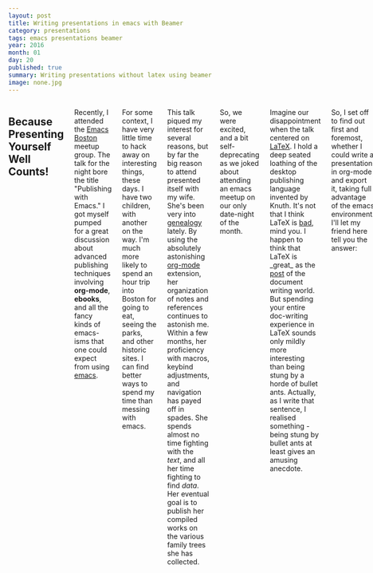 ```yaml
---
layout: post
title: Writing presentations in emacs with Beamer
category: presentations
tags: emacs presentations beamer
year: 2016
month: 01
day: 20
published: true
summary: Writing presentations without latex using beamer
image: none.jpg
---
```


<div class="row">
   <div class="span9 columns">
       <h2>Because Presenting Yourself Well Counts!</h2>
       <p>Recently, I attended the <a href="http://www.emacsboston.org">Emacs Boston</a> meetup group. The talk for the night bore the title "Publishing with Emacs." I got myself pumped for a great discussion about advanced publishing techniques involving <b>org-mode</b>, <b>ebooks</b>, and all the fancy kinds of emacs-isms that one could expect from using <a href="http://www.gnu.org/software/emacs">emacs</a>.</p>
       <p>For some context, I have very little time to hack away on interesting things, these days. I have two children, with another on the way. I'm much more likely to spend an hour trip into Boston for going to eat, seeing the parks, and other historic sites. I can find better ways to spend my time than messing with emacs.</p>
       <p>This talk piqued my interest for several reasons, but by far the big reason to attend presented itself with my wife. She's been very into <a href="http://www.genealogy.com">genealogy</a> lately. By using the absolutely astonishing <a href="http://orgmode.org">org-mode</a> extension, her organization of notes and references continues to astonish me. Within a few months, her proficiency with macros, keybind adjustments, and navigation has payed off in spades. She spends almost no time fighting with the <i>text</i>, and all her time fighting to find <i>data</i>. Her eventual goal is to publish her compiled works on the various family trees she has collected.</p>
       <p>So, we were excited, and a bit self-deprecating as we joked about attending an emacs meetup on our only date-night of the month.</p>
       <p>Imagine our disappointment when the talk centered on <a href="https://en.wikipedia.org/wiki/LaTeX">LaTeX</a>. I hold a deep seated loathing of the desktop publishing language invented by Knuth. It's not that I think LaTeX is <u>bad</u>, mind you. I happen to think that LaTeX is _great_ as the <a href="https://en.wikipedia.org/wiki/Post-production">post</a> of the document writing world. But spending your entire doc-writing experience in LaTeX sounds only mildly more interesting than being stung by a horde of bullet ants. Actually, as I write that sentence, I realised something - being stung by bullet ants at least gives an amusing anecdote.</p>
       <p>So, I set off to find out first and foremost, whether I could write a presentation in org-mode and export it, taking full advantage of the emacs environment. I'll let my friend here tell you the answer:</p>
       <img src="http://orig10.deviantart.net/45d1/f/2014/130/9/8/bob_the_builder_by_foxinshadow-d7htd3v.jpg" />
       <p>For this, you'll need an environment which is ready for LaTeX (WHAT?! Didn't I just spend a paragraph saying no to that monstrosity? You'll barely know you used LaTeX). I'll recommend going ahead and installing <b>texlive-full</b> on <a href="http://www.ubuntu.com">ubuntu</a>, and <b>texlive-scheme-full</b> for Fedora (I didn't do this on my fedora machine, so if it doesn't work let me know!). You'll also need the 'pdflatex' binary, which should be installed by those packages. Finally, grab <b>python-pygments</b>. And obviously, <b>emacs</b>, with <b>org-mode</b> version <i>8.0+</i></p>
       <p>First, some required customization is needed in your emacs initialization. I promise, it's very light.</p>
       <pre class="prettyprint">
(require 'ox-beamer)
(require 'ox-latex)
(setq org-export-allow-bind-keywords t)
(setq org-latex-listings 'minted)
(add-to-list 'org-latex-packages-alist '("" "minted"))
(setq org-latex-pdf-process
      '("pdflatex -shell-escape -interaction nonstopmode -output-directory %o %f"
        "pdflatex -shell-escape -interaction nonstopmode -output-directory %o %f"
        "pdflatex -shell-escape -interaction nonstopmode -output-directory %o %f"))
       </pre>
       <p>The above will insert the <b><a href="http://orgmode.org/worg/exporters/beamer/ox-beamer.html">ox-beamer</a></b> export hook into your org-latex-export environment. The <i>org-export-allow-bind-keywords</i> variable controls whether or not we can rebind variables in our .org files, which is only required to adjust variables like: <i>org-latex-title-command</i> (needed for some custom themes). Additionally, the other gobbledy-gook with pdf-process, and minted allow for exporting <code>#+begin_src/#+end_src</code> blocks with syntax highlighting.</p>
       <p>Once that is added to your <code>$HOME/.emacs.d/init.el</code> (or wherever your emacs init code is), your emacs will be 90% of the way towards <b>ox-beamer</b> presentation domination. Open a new file somwhere called <code>mypresentation.org</code>.</p>
       <p>This org file requires a bit of boiler plate to make it suitable for export as a presentation. Below is a minimum:</p>
       <pre class="prettyprint">
#+TITLE: MY TITLE FOR THIS PRESENTATION
#+AUTHOR: MY NAME
#+DATE: January 20, 2016
#+DESCRIPTION: Some kind of description (why not?)
#+KEYWORDS: anything you want... or blank - I leave this blank too.
#+LANGUAGE:  en
#+OPTIONS:   H:2 num:nil ^:{} toc:nil 
#+LaTeX_CLASS_OPTIONS: [presentation]
#+BEAMER_THEME: AnnArbor
#+EXCLUDE_TAGS: noexport
#+PROPERTY:  header-args :eval no
       </pre>
       <p>That is all you need. Now each top-level bullet will be a page, and the second-tier bullet will be your page title. Within that, add as many sub-sections and bullets as you desire (until you break your page layouts). Here's a sample:</p>
       <pre>
* Secret page                                 :noexport:

** This is where todos and notes can go!

it isn't exported because of the EXCLUDE_TAGS above

*** TODO work how dogs > cats into the PRESENTATION

*** DONE write a quick blog post

* Introduction

** This is an intro page

Org mode is neat, and org-exports are neat, TOO.

- There are lots of keybinds to make things easy

- There are menus and tons of blogs all over

- Plus, did no one mention the LISP?!

* Page two

** Because a second page always helps

*** Idea block one

- don't you want more posts?

*** Idea block two

#+begin_src :python
from ideas import new_ideas

def fun(idea):
   new_ideas.append(idea)
#+end_src
       </pre>
       <p>Just save that into your org file, and now run the super secret <code>M-x org-export-dispatch</code> (as an aside, the default keybind for this action is <i>C-c C-e</i>). In that menu, notice the LaTeX header (should be [l]). Selecting that (by pressing [l]), opens the submenu which has <b>Export to LaTeX (Beamer)</b>, and other associated options. Go ahead, press the key for Export and Open PDF. You should see a sweet first presentation.</p>
       <p>From this point, you can customize lots of things. Want to change the theme to <i>Antibes</i>? Go right ahead. Just change that variable, and re-export. Want to mess with the color scheme? Just add <code>#+BEAMER_COLOR_THEME: spruce</code> (or crane) to the header block. There are a ton of additional options, and you can mess around with how you want the look and feel to be, even on a per-page basis.</p>
       <p>Okay, okay. You want more themes, right? After all, this stuff is amazingly good - and getting extra themes for more choices seems like a no brainer. Okay, here's the last trick up my sleeve. Grab yourself the simple soothing Fedora theme from the <a href="https://fedoraproject.org/wiki/Templates_for_Presentations">Fedora wiki</a>, and grab the <a href="http://melmorabity.fedorapeople.org/latex/beamer/beamer-laughlin/beamer-laughlin.zip">Laughlin</a> theme. Unzip those contents to the <b>~/texmf</b> directory, and run <code>mktexlsr ~/texmf/</code>. Presto - instant new template! Just update your BEAMER header.</p>
       <p>Hopefully, this post helps you write amazing presentations without disrupting your precious date nights.</p>
   </div>
</div>

